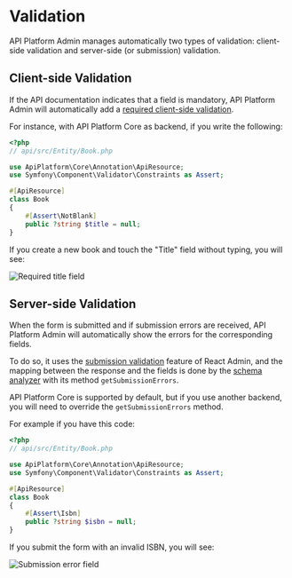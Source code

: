 # Validation

API Platform Admin manages automatically two types of validation: client-side validation and server-side (or submission) validation.

## Client-side Validation

If the API documentation indicates that a field is mandatory,
API Platform Admin will automatically add a [required client-side validation](https://marmelab.com/react-admin/CreateEdit.html#per-input-validation-built-in-field-validators).

For instance, with API Platform Core as backend, if you write the following:

```php
<?php
// api/src/Entity/Book.php

use ApiPlatform\Core\Annotation\ApiResource;
use Symfony\Component\Validator\Constraints as Assert;

#[ApiResource]
class Book
{
    #[Assert\NotBlank]
    public ?string $title = null;
}
```

If you create a new book and touch the "Title" field without typing, you will see:

![Required title field](images/required-field.png)

## Server-side Validation

When the form is submitted and if submission errors are received,
API Platform Admin will automatically show the errors for the corresponding fields.

To do so, it uses the [submission validation](https://marmelab.com/react-admin/CreateEdit.html#submission-validation) feature of React Admin,
and the mapping between the response and the fields is done by the [schema analyzer](components.md#schemaanalyzer) with its method `getSubmissionErrors`.

API Platform Core is supported by default, but if you use another backend, you will need to override the `getSubmissionErrors` method.

For example if you have this code:

```php
<?php
// api/src/Entity/Book.php

use ApiPlatform\Core\Annotation\ApiResource;
use Symfony\Component\Validator\Constraints as Assert;

#[ApiResource]
class Book
{
    #[Assert\Isbn]
    public ?string $isbn = null;
}
```

If you submit the form with an invalid ISBN, you will see:

![Submission error field](images/submission-error-field.png)

